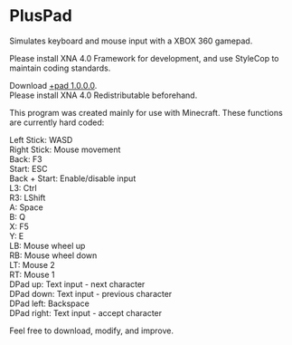 # PlusPad
Simulates keyboard and mouse input with a XBOX 360 gamepad.

Please install XNA 4.0 Framework for development, and use StyleCop to maintain coding standards.  

Download [+pad 1.0.0.0](https://github.com/KapitanH/PlusPad/blob/master/PlusPad/bin/Release/1.0.0.0/%2Bpad.exe).  
Please install XNA 4.0 Redistributable beforehand.

This program was created mainly for use with Minecraft.
These functions are currently hard coded:

Left Stick: WASD  
Right Stick: Mouse movement  
Back: F3  
Start: ESC  
Back + Start: Enable/disable input  
L3: Ctrl  
R3: LShift  
A: Space  
B: Q  
X: F5  
Y: E  
LB: Mouse wheel up  
RB: Mouse wheel down  
LT: Mouse 2  
RT: Mouse 1  
DPad up: Text input - next character  
DPad down: Text input - previous character  
DPad left: Backspace  
DPad right: Text input - accept character  

Feel free to download, modify, and improve.

